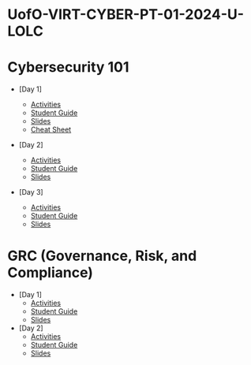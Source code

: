 # UofO-VIRT-CYBER-PT-01-2024-U-LOLC

# Cybersecurity 101

- [Day 1]
    - [Activities](https://git.bootcampcontent.com/University-of-Oregon/UofO-VIRT-CYBER-PT-01-2024-U-LOLC/-/tree/main/01-Cybersecurity-101/1/Activities?ref_type=heads)
    - [Student Guide](https://git.bootcampcontent.com/University-of-Oregon/UofO-VIRT-CYBER-PT-01-2024-U-LOLC/-/blob/main/01-Cybersecurity-101/1/StudentGuide.md?ref_type=heads)
    - [Slides](https://docs.google.com/presentation/d/1vYUdZWVxtsYPKjnRsDol9IKGAt5WkghHLRxrRRj9_AY/edit?usp=share_link)
    - [Cheat Sheet](https://git.bootcampcontent.com/University-of-Oregon/UofO-VIRT-CYBER-PT-01-2024-U-LOLC/-/blob/main/01-Cybersecurity-101/1/CheatSheet.md?ref_type=heads)

- [Day 2]
    - [Activities](https://git.bootcampcontent.com/University-of-Oregon/UofO-VIRT-CYBER-PT-01-2024-U-LOLC/-/tree/main/01-Cybersecurity-101/2/Activities)
    - [Student Guide](https://git.bootcampcontent.com/University-of-Oregon/UofO-VIRT-CYBER-PT-01-2024-U-LOLC/-/blob/main/01-Cybersecurity-101/2/StudentGuide.md)
    - [Slides](https://docs.google.com/presentation/d/1cxdfozEd0cLWVWj9vHllmrGYEISj1IfBy4Kx2NmL1c8/edit?usp=share_link)

- [Day 3]
    - [Activities](https://git.bootcampcontent.com/University-of-Oregon/UofO-VIRT-CYBER-PT-01-2024-U-LOLC/-/tree/main/01-Cybersecurity-101/3/Activities)
    - [Student Guide](https://git.bootcampcontent.com/University-of-Oregon/UofO-VIRT-CYBER-PT-01-2024-U-LOLC/-/blob/main/01-Cybersecurity-101/3/StudentGuide.md)
    - [Slides](https://docs.google.com/presentation/d/1w3UJ0QqcZrPBcMjoLNuFRF1VHIrJBvzdXO6lSrky9g8)

# GRC (Governance, Risk, and Compliance)
- [Day 1]
    - [Activities](https://git.bootcampcontent.com/University-of-Oregon/UofO-VIRT-CYBER-PT-01-2024-U-LOLC/-/tree/main/02-GRC/1/Activities?ref_type=heads)
    - [Student Guide](https://git.bootcampcontent.com/University-of-Oregon/UofO-VIRT-CYBER-PT-01-2024-U-LOLC/-/blob/main/02-GRC/1/StudentGuide.md?ref_type=heads)
    - [Slides](https://docs.google.com/presentation/d/1alICzTFw-ZXxhQ7Mm8rJ7-cTI6a32erW_6F7oEIJT38/edit#slide=id.g480f0dd0a7_0_1803)
- [Day 2]
    - [Activities](https://git.bootcampcontent.com/University-of-Oregon/UofO-VIRT-CYBER-PT-01-2024-U-LOLC/-/tree/main/02-GRC/2/Activities?ref_type=heads)
    - [Student Guide](https://git.bootcampcontent.com/University-of-Oregon/UofO-VIRT-CYBER-PT-01-2024-U-LOLC/-/blob/main/02-GRC/2/StudentGuide.md?ref_type=heads)
    - [Slides](https://docs.google.com/presentation/d/1sEsG0BEQ40gj2pDyEaiKnOTM--4dxKeUIsVLMYo_QJQ/edit#slide=id.g23a4a1ce5f4_0_0)
